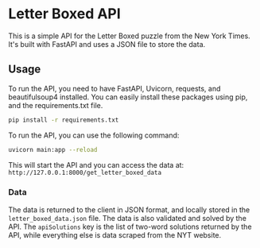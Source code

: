 # Letter Boxed API

This is a simple API for the Letter Boxed puzzle from the New York Times. It's built with FastAPI and uses a JSON file to store the data.

## Usage

To run the API, you need to have FastAPI, Uvicorn, requests, and beautifulsoup4 installed. You can easily install these packages using pip, and the requirements.txt file.

```bash
pip install -r requirements.txt
```

To run the API, you can use the following command:
```bash
uvicorn main:app --reload
```

This will start the API and you can access the data at: ```http://127.0.0.1:8000/get_letter_boxed_data```

### Data

The data is returned to the client in JSON format, and locally stored in the `letter_boxed_data.json` file. The data is also validated and solved by the API. The `apiSolutions` key is the list of two-word solutions returned by the API, while everything else is data scraped from the NYT website.

